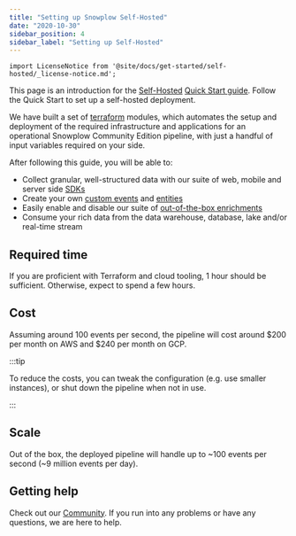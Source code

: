 ```yaml
---
title: "Setting up Snowplow Self-Hosted"
date: "2020-10-30"
sidebar_position: 4
sidebar_label: "Setting up Self-Hosted"
---
```


```mdx-code-block
import LicenseNotice from '@site/docs/get-started/self-hosted/_license-notice.md';
```

This page is an introduction for the [Self-Hosted](/docs/get-started/index.md#self-hosted) [Quick Start guide](docs/get-started/self-hosted/quick-start/index.md). Follow the Quick Start to set up a self-hosted deployment.

We have built a set of [terraform](https://www.terraform.io/docs/language/modules/develop/index.html) modules, which automates the setup and deployment of the required infrastructure and applications for an operational Snowplow Community Edition pipeline, with just a handful of input variables required on your side.

After following this guide, you will be able to: 

- Collect granular, well-structured data with our suite of web, mobile and server side [SDKs](/docs/sources/trackers/index.md)
- Create your own [custom events](/docs/fundamentals/events/index.md#self-describing-events) and [entities](/docs/fundamentals/entities/index.md#custom-entities)
- Easily enable and disable our suite of [out-of-the-box enrichments](/docs/pipeline/enrichments/available-enrichments/index.md)
- Consume your rich data from the data warehouse, database, lake and/or real-time stream

<LicenseNotice/>

## Required time

If you are proficient with Terraform and cloud tooling, 1 hour should be sufficient. Otherwise, expect to spend a few hours.

## Cost

Assuming around 100 events per second, the pipeline will cost around $200 per month on AWS and $240 per month on GCP.

:::tip

To reduce the costs, you can tweak the configuration (e.g. use smaller instances), or shut down the pipeline when not in use.

:::

## Scale

Out of the box, the deployed pipeline will handle up to ~100 events per second (~9 million events per day).

## Getting help

Check out our [Community](https://community.snowplow.io/). If you run into any problems or have any questions, we are here to help.
